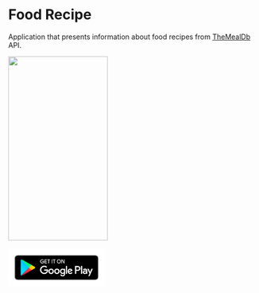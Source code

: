 # Food Recipe
Application that presents information about food recipes from [TheMealDb](https://www.themealdb.com) API.<br />

<img  src="https://github.com/CoderJava/flutter-guide/blob/master/images/sample%20apps/food%20recipe.gif?raw=true"  width="200"  height="370"/>

[<img src="https://github.com/CoderJava/flutter-guide/blob/master/images/google-play-badge.png" width="194" height="75">](https://play.google.com/store/apps/details?id=ysn.com.food_recipe)

